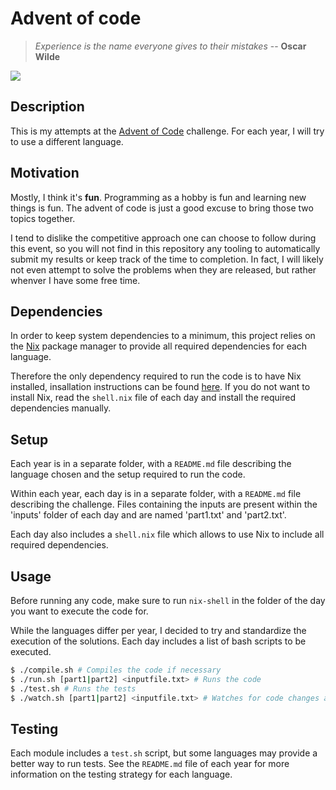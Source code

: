 # Advent of code

> _Experience is the name everyone gives to their mistakes_ -- **Oscar Wilde**

![](https://badgen.net/badge/instances/2%2F450/blue?label=⭐%20Stars)

## Description

This is my attempts at the [Advent of Code](https://adventofcode.com/) challenge.
For each year, I will try to use a different language.

## Motivation

Mostly, I think it's **fun**. Programming as a hobby is fun and learning new
things is fun. The advent of code is just a good excuse to bring those two
topics together.

I tend to dislike the competitive approach one can choose to follow during this event, so you will not find in this repository any tooling to automatically submit my results or keep track of the time to completion. In fact, I will likely not even attempt to solve the problems when they are released, but rather whenver I have some free time.

## Dependencies

In order to keep system dependencies to a minimum, this project relies on the [Nix](https://nixos.org/nix/) package manager to provide all required dependencies for each language.

Therefore the only dependency required to run the code is to have Nix installed, insallation instructions can be found [here](https://nixos.org/download).
If you do not want to install Nix, read the `shell.nix` file of each day and install the required dependencies manually.

## Setup

Each year is in a separate folder, with a `README.md` file describing the language chosen and the setup required to run the code.

Within each year, each day is in a separate folder, with a `README.md` file
describing the challenge. Files containing the inputs are present within the 'inputs' folder of each day and are named 'part1.txt' and 'part2.txt'.

Each day also includes a `shell.nix` file which allows to use Nix to include all required dependencies.

## Usage

Before running any code, make sure to run `nix-shell` in the folder of the day you want to execute the code for.

While the languages differ per year, I decided to try and standardize the execution of the solutions. Each day includes a list of bash scripts to be executed.

```bash
$ ./compile.sh # Compiles the code if necessary
$ ./run.sh [part1|part2] <inputfile.txt> # Runs the code
$ ./test.sh # Runs the tests
$ ./watch.sh [part1|part2] <inputfile.txt> # Watches for code changes and re-compiles/executes when necessary
```

## Testing

Each module includes a `test.sh` script, but some languages may provide
a better way to run tests. See the `README.md` file of each year for more
information on the testing strategy for each language.
